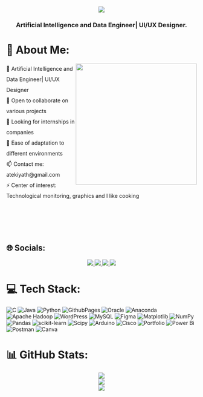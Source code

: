 <h1 align="center">
    <img src="https://readme-typing-svg.herokuapp.com/?font=Righteous&size=35&center=true&vCenter=true&width=500&height=70&duration=4000&lines=Hello!+👋;+I'm+Tekiyath+AMOUSSA+." />
</h1>

<h3 align="center">Artificial Intelligence and Data Engineer| UI/UX Designer.</h3>


# 💫 About Me:
<img align="right" src="https://i.pinimg.com/originals/e7/26/c7/e726c74ac081eed50feee1433d12c998.gif" width="320px">

<p align="left" style="line-height: 2;">
🔭 Artificial Intelligence and Data Engineer| UI/UX Designer<br>👯 Open to collaborate on various projects<br>🤝 Looking for internships in companies<br>🌱 Ease of adaptation to different environments<br>📫 Contact me: atekiyath@gmail.com<br>⚡ Center of interest: Technological monitoring, graphics and I like cooking </p>
</p>



   </br> </br> </br> </br>


## 🌐 Socials:
<div align="center"> 
<a href="https://www.instagram.com/teky_ams/">
    <img src="https://img.shields.io/badge/Instagram-%23E4405F.svg?logo=Instagram&logoColor=white" />
  </a>
</a>
     <a href="https://www.linkedin.com/in/Tèkiyath-Amoussa-08962b222?fbclid=PAAaZzhhrsEpvnUsholK4R7o5iHgTeKlB9VAiJ7YJh0zMyac-iMOuoSsiinXM_aem_AV5uOTNTZU2vT9YYAz1MAlQzPrBa8YH2peyr46QDzkcw2QF6o210noNbBylUGK011Gc">
    <img src="https://img.shields.io/badge/LinkedIn-%230077B5.svg?logo=linkedin&logoColor=white" />
  </a>
   <a href="https://pinterest.com/Tèkiyath Amoussa/">
    <img src="https://img.shields.io/badge/Pinterest-%23E60023.svg?logo=Pinterest&logoColor=white" />
  </a>
    <a href="https://x.com/TekyAms">
    <img <img src="https://img.shields.io/badge/Twitter-%231DA1F2.svg?logo=Twitter&logoColor=white" />
  </a>
  </div>

# 💻 Tech Stack:
![C](https://img.shields.io/badge/c-%2300599C.svg?style=for-the-badge&logo=c&logoColor=white) ![Java](https://img.shields.io/badge/java-%23ED8B00.svg?style=for-the-badge&logo=openjdk&logoColor=white) ![Python](https://img.shields.io/badge/python-3670A0?style=for-the-badge&logo=python&logoColor=ffdd54) ![GithubPages](https://img.shields.io/badge/github%20pages-121013?style=for-the-badge&logo=github&logoColor=white) ![Oracle](https://img.shields.io/badge/Oracle-F80000?style=for-the-badge&logo=oracle&logoColor=white) ![Anaconda](https://img.shields.io/badge/Anaconda-%2344A833.svg?style=for-the-badge&logo=anaconda&logoColor=white) ![Apache Hadoop](https://img.shields.io/badge/Apache%20Hadoop-66CCFF?style=for-the-badge&logo=apachehadoop&logoColor=black) ![WordPress](https://img.shields.io/badge/WordPress-%23117AC9.svg?style=for-the-badge&logo=WordPress&logoColor=white) ![MySQL](https://img.shields.io/badge/mysql-%2300000f.svg?style=for-the-badge&logo=mysql&logoColor=white) ![Figma](https://img.shields.io/badge/figma-%23F24E1E.svg?style=for-the-badge&logo=figma&logoColor=white) ![Matplotlib](https://img.shields.io/badge/Matplotlib-%23ffffff.svg?style=for-the-badge&logo=Matplotlib&logoColor=black) ![NumPy](https://img.shields.io/badge/numpy-%23013243.svg?style=for-the-badge&logo=numpy&logoColor=white) ![Pandas](https://img.shields.io/badge/pandas-%23150458.svg?style=for-the-badge&logo=pandas&logoColor=white) ![scikit-learn](https://img.shields.io/badge/scikit--learn-%23F7931E.svg?style=for-the-badge&logo=scikit-learn&logoColor=white) ![Scipy](https://img.shields.io/badge/SciPy-%230C55A5.svg?style=for-the-badge&logo=scipy&logoColor=%white) ![Arduino](https://img.shields.io/badge/-Arduino-00979D?style=for-the-badge&logo=Arduino&logoColor=white) ![Cisco](https://img.shields.io/badge/cisco-%23049fd9.svg?style=for-the-badge&logo=cisco&logoColor=black) ![Portfolio](https://img.shields.io/badge/Portfolio-%23000000.svg?style=for-the-badge&logo=firefox&logoColor=#FF7139) ![Power Bi](https://img.shields.io/badge/power_bi-F2C811?style=for-the-badge&logo=powerbi&logoColor=black) ![Postman](https://img.shields.io/badge/Postman-FF6C37?style=for-the-badge&logo=postman&logoColor=white) ![Canva](https://img.shields.io/badge/Canva-%2300C4CC.svg?style=for-the-badge&logo=Canva&logoColor=white)
# 📊 GitHub Stats:
<div align="center">
    
![](https://github-readme-stats.vercel.app/api?username=TekyAms&theme=dark&hide_border=false&include_all_commits=false&count_private=false)<br/>
![](https://github-readme-streak-stats.herokuapp.com/?user=TekyAms&theme=dark&hide_border=false)<br/>
![](https://github-readme-stats.vercel.app/api/top-langs/?username=TekyAms&theme=dark&hide_border=false&include_all_commits=false&count_private=false&layout=compact)

<!-- Proudly created with GPRM ( https://gprm.itsvg.in ) -->

</div>
